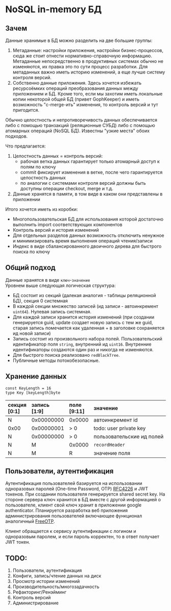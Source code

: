 # NoSQL in-memory БД

## Зачем
Данные хранимые в БД можно разделить на две большие группы:
1. Метаданные: настройки приложения, настройки бизнес-процессов, сюда же стоит отнести 
нормативно-справочную информацию. Метаданные непосредственно в продуктивных системах обычно не изменяются, 
их правка это по сути процесс разработки. Для метаданных важно иметь историю изменений, а еще лучше 
систему контроля версий.
2. Собственно данные приложения. Здесь хочется избежать ресурсоёмких операций преобразования данных между 
приложением и БД. Кроме того, если мы захотим иметь локальные копии некоторой общей БД (привет GophKeeper)
и иметь возможность "с-merge-ить" изменения, то контроль версий и тут пригодится.

Обычно целостность и непротиворечивость данных обеспечивается либо с помощью транзакций (реляционные СУБД)
либо с помощью атомарных операций (NoSQL БД). Известны "узкие места" обоих подходов.

Что предлагается:
1. Целостность данных = контроль версий:
   * рабочая ветка данных гарантирует только атомарный доступ к полям по ключу
   * commit фиксирует изменения в ветке, после чего гарантируется целостность данных
   * по аналогии с системами контроля версий должны быть доступны операции checkout, merge и т.д.
2. Данные хранятся в памяти, в том виде в каком они представлены в приложении 

Итого хочется иметь из коробки:
* Многопользовательская БД для использования которой достаточно выполнить import соответствующих компонентов
* Контроль версий и история изменений
* Для отдельных разделов данных возможность отключить ненужное и минимизировать время выполнения операций 
чтения/записи
* Индекс в виде сбалансированного двоичного дерева для быстрого поиска по ключу

## Общий подход
Данные хранятся в виде `ключ`-`значение` </br>
Уровнем выше следующая логическая структура:
- БД состоит из секций (далекая аналогия - таблицы реляционной БД), секция 0 системная
- В каждой секции множество записей (ид записи - автоинкремент `uint64`). Нулевая запись системная.
- Для каждой записи хранится история изменений (при создании генерируется guid, update создает новую запись с тем же
guid, старая запись помечается как удаленная + в заголовке сохраняется ид новой записи)
- Запись состоит из произвольного набора полей. Пользовательский идентификатор поля `string`, внутренний ид `uint16`.
Внутренние идентификаторы создаются один раз и никогда не изменяются.
- Для быстрого поиска реализовано `redBlackTree`. 
- Публичные методы потокобезопасные. 

## Хранение данных
```
const KeyLength = 16
type Key [keyLength]byte
```

| секция</br> [0:1] </br> | запись</br> [1:9] | поле</br> [9:11] | значение                  |
|:------------------------|:------------------|:-----------------|:--------------------------|
| N                       | 0x00000000        | 0x0000           | автоинкремент id          |
| 0x00                    | 0x00000001        | > 0              | todo: user private key    |
| N                       | 0x00000000        | > 0              | пользовательские ид полей |
| N                       | M                 | 0x0000           | `recordHeader`            |
| N                       | M                 | R                | значение поля             |

## Пользователи, аутентификация
Аутентификация пользователей базируется на использовании одноразовых паролей (One-time Password, OTP) 
[RFC4226](https://www.rfc-editor.org/rfc/rfc4226) и JWT токенов. При создании пользователя генерируется 
shared secret key. На стороне сервера ключ хранится в БД вместе с другой информацией о пользователе, 
клиент свой ключ хранит в приложении google authenticator. Планируется разработка веб приложения администрирования 
пользователей включающее функционал аналогичный [FreeOTP](https://freeotp.github.io/qrcode.html). 

Клиент обращается к сервису аутентификации с логином и одноразовым паролем, и если пароль корректен, то в ответ 
получает JWT токен.


## TODO:

1. Пользователи, аутентификация 
2. Конфиги, запись/чтение данных на диск
3. Просмотр истории изменений 
4. Производительность/многозадачность
5. Рефакторинг/Ренэйминг
6. Контроль версий 
7. Администрирование

